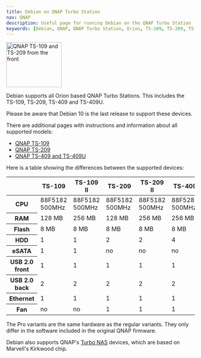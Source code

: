 ```yaml
---
title: Debian on QNAP Turbo Station
nav: QNAP
description: Useful page for running Debian on the QNAP Turbo Station
keywords: [Debian, QNAP, QNAP Turbo Station, Orion, TS-109, TS-209, TS-409]
---
```


<div class="right">
<img src = "images/r_ts109_ts209_front.jpg" class="border" alt="QNAP TS-109 and TS-209 from the front" width="148" height="120" />
</div>

Debian supports all Orion based QNAP Turbo Stations.  This includes the
TS-109, TS-209, TS-409 and TS-409U.

Please be aware that Debian 10 is the last release to support these
devices.

There are additional pages with instructions and information about all
supported models:

<ul>
<li><a href = "ts-109/">QNAP TS-109</a></li>
<li><a href = "ts-209/">QNAP TS-209</a></li>
<li><a href = "ts-409/">QNAP TS-409 and TS-409U</a></li>
</ul>

Here is a table showing the differences between the supported devices:

<table class="table table-hover">

<thead>
<tr>
<th></th>
<th>TS-109</th>
<th>TS-109 II</th>
<th>TS-209</th>
<th>TS-209 II</th>
<th>TS-409</th>
<th>TS-409U</th>
</tr>
</thead>

<tbody>
<tr>
<th>CPU</th>
<td>88F5182 500MHz</td>
<td>88F5182 500MHz</td>
<td>88F5182 500MHz</td>
<td>88F5182 500MHz</td>
<td>88F5281 500MHz</td>
<td>88F5281 500MHz</td>
</tr>

<tr>
<th>RAM</th>
<td>128 MB</td>
<td>256 MB</td>
<td>128 MB</td>
<td>256 MB</td>
<td>256 MB</td>
<td>512 MB</td>
</tr>

<tr>
<th>Flash</th>
<td>8 MB</td>
<td>8 MB</td>
<td>8 MB</td>
<td>8 MB</td>
<td>8 MB</td>
<td>8 MB</td>
</tr>

<tr>
<th>HDD</th>
<td>1</td>
<td>1</td>
<td>2</td>
<td>2</td>
<td>4</td>
<td>4</td>
</tr>

<tr>
<th>eSATA</th>
<td>1</td>
<td>1</td>
<td>no</td>
<td>no</td>
<td>no</td>
<td>no</td>
</tr>

<tr>
<th>USB 2.0 front</th>
<td>1</td>
<td>1</td>
<td>1</td>
<td>1</td>
<td>1</td>
<td>1</td>
</tr>

<tr>
<th>USB 2.0 back</th>
<td>2</td>
<td>2</td>
<td>2</td>
<td>2</td>
<td>2</td>
<td>2</td>
</tr>

<tr>
<th>Ethernet</th>
<td>1</td>
<td>1</td>
<td>1</td>
<td>1</td>
<td>1</td>
<td>1</td>
</tr>

<tr>
<th>Fan</th>
<td>no</td>
<td>no</td>
<td>1</td>
<td>1</td>
<td>1</td>
<td>3</td>
</tr>
</tbody>

</table>

The Pro variants are the same hardware as the regular variants.  They only
differ in the software included in the original QNAP firmware.

Debian also supports QNAP's <a href = "../../kirkwood/qnap/">Turbo NAS</a>
devices, which are based on Marvell's Kirkwood chip.

